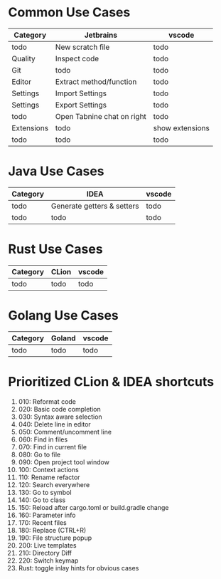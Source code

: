 # Common Use Cases
|Category|Jetbrains|vscode|
|---|---|---|
|todo|New scratch file|todo|
|Quality|Inspect code|todo|
|Git|todo|todo|
|Editor|Extract method/function|todo|
|Settings|Import Settings|todo|
|Settings|Export Settings|todo|
|todo|Open Tabnine chat on right|todo|
|Extensions|todo|show extensions|
|todo|todo|todo|


# Java Use Cases
|Category|IDEA|vscode|
|---|---|---|
|todo|Generate getters & setters|todo|
|todo|todo|todo|


# Rust Use Cases
|Category|CLion|vscode|
|---|---|---|
|todo|todo|todo|


# Golang Use Cases
|Category|Goland|vscode|
|---|---|---|
|todo|todo|todo|



# Prioritized CLion & IDEA shortcuts
1. 010: Reformat code
1. 020: Basic code completion
1. 030: Syntax aware selection
1. 040: Delete line in editor
1. 050: Comment/uncomment line
1. 060: Find in files
1. 070: Find in current file
1. 080: Go to file
1. 090: Open project tool window
1. 100: Context actions
1. 110: Rename refactor
1. 120: Search everywhere
1. 130: Go to symbol
1. 140: Go to class
1. 150: Reload after cargo.toml or build.gradle change
1. 160: Parameter info
1. 170: Recent files
1. 180: Replace (CTRL+R)
1. 190: File structure popup
1. 200: Live templates
1. 210: Directory Diff
1. 220: Switch keymap
1. Rust: toggle inlay hints for obvious cases